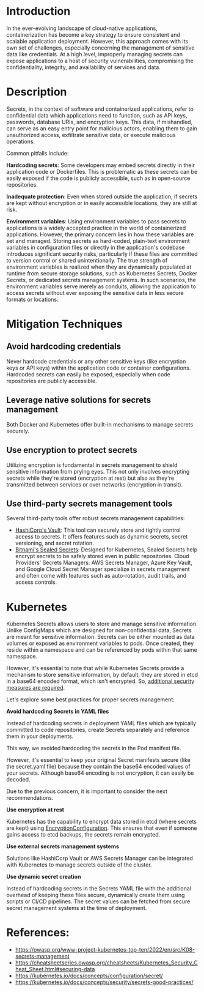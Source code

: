 # Introduction
In the ever-evolving landscape of cloud-native applications, containerization has become a key strategy to ensure consistent and scalable application deployment. However, this approach comes with its own set of challenges, especially concerning the management of sensitive data like credentials. At a high level, improperly managing secrets can expose applications to a host of security vulnerabilities, compromising the confidentiality, integrity, and availability of services and data.

# Description
Secrets, in the context of software and containerized applications, refer to confidential data which applications need to function, such as API keys, passwords, database URIs, and encryption keys. This data, if mishandled, can serve as an easy entry point for malicious actors, enabling them to gain unauthorized access, exfiltrate sensitive data, or execute malicious operations.

Common pitfalls include:

**Hardcoding secrets**: Some developers may embed secrets directly in their application code or Dockerfiles. This is problematic as these secrets can be easily exposed if the code is publicly accessible, such as in open-source repositories.

**Inadequate protection**: Even when stored outside the application, if secrets are kept without encryption or in easily accessible locations, they are still at risk.

**Environment variables**: Using environment variables to pass secrets to applications is a widely accepted practice in the world of containerized applications. However, the primary concern lies in how these variables are set and managed. Storing secrets as hard-coded, plain-text environment variables in configuration files or directly in the application's codebase introduces significant security risks, particularly if these files are committed to version control or shared unintentionally. The true strength of environment variables is realized when they are dynamically populated at runtime from secure storage solutions, such as Kubernetes Secrets, Docker Secrets, or dedicated secrets management systems. In such scenarios, the environment variables serve merely as conduits, allowing the application to access secrets without ever exposing the sensitive data in less secure formats or locations.

# Mitigation Techniques
## Avoid hardcoding credentials
Never hardcode credentials or any other sensitive keys (like encryption keys or API keys) within the application code or container configurations. Hardcoded secrets can easily be exposed, especially when code repositories are publicly accessible.

## Leverage native solutions for secrets management
Both Docker and Kubernetes offer built-in mechanisms to manage secrets securely.

## Use encryption to protect secrets
Utilizing encryption is fundamental in secrets management to shield sensitive information from prying eyes. This not only involves encrypting secrets while they're stored (encryption at rest) but also as they're transmitted between services or over networks (encryption in transit).

## Use third-party secrets management tools
Several third-party tools offer robust secrets management capabilities:

- [HashiCorp's Vault](https://www.vaultproject.io/): This tool can securely store and tightly control access to secrets. It offers features such as dynamic secrets, secret versioning, and secret rotation.
- [Bitnami's Sealed Secrets](https://github.com/bitnami-labs/sealed-secrets): Designed for Kubernetes, Sealed Secrets help encrypt secrets to be safely stored even in public repositories.
Cloud Providers' Secrets Managers: AWS Secrets Manager, Azure Key Vault, and Google Cloud Secret Manager specialize in secrets management and often come with features such as auto-rotation, audit trails, and access controls.

# Kubernetes
Kubernetes Secrets allows users to store and manage sensitive information. Unlike ConfigMaps which are designed for non-confidential data, Secrets are meant for sensitive information. Secrets can be either mounted as data volumes or exposed as environment variables to pods. Once created, they reside within a namespace and can be referenced by pods within that same namespace.

However, it's essential to note that while Kubernetes Secrets provide a mechanism to store sensitive information, by default, they are stored in etcd in a base64 encoded format, which isn't encrypted. So, [additional security measures are required](https://kubernetes.io/docs/concepts/security/secrets-good-practices/#configure-encryption-at-rest).

Let's explore some best practices for proper secrets management:

**Avoid hardcoding Secrets in YAML files**

Instead of hardcoding secrets in deployment YAML files which are typically committed to code repositories, create Secrets separately and reference them in your deployments.

This way, we avoided hardcoding the secrets in the Pod manifest file.

However, it's essential to keep your original Secret manifests secure (like the secret.yaml file) because they contain the base64 encoded values of your secrets. Although base64 encoding is not encryption, it can easily be decoded.

Due to the previous concern, it is important to consider the next recommendations.

**Use encryption at rest**

Kubernetes has the capability to encrypt data stored in etcd (where secrets are kept) using [EncryptionConfiguration](https://kubernetes.io/docs/tasks/administer-cluster/encrypt-data/). This ensures that even if someone gains access to etcd backups, the secrets remain encrypted.

**Use external secrets management systems**

Solutions like HashiCorp Vault or AWS Secrets Manager can be integrated with Kubernetes to manage secrets outside of the cluster.

**Use dynamic secret creation**

Instead of hardcoding secrets in the Secrets YAML file with the additional overhead of keeping these files secure, dynamically create them using scripts or CI/CD pipelines. The secret values can be fetched from secure secret management systems at the time of deployment.

# References:
- https://owasp.org/www-project-kubernetes-top-ten/2022/en/src/K08-secrets-management
- https://cheatsheetseries.owasp.org/cheatsheets/Kubernetes_Security_Cheat_Sheet.html#securing-data
- https://kubernetes.io/docs/concepts/configuration/secret/
- https://kubernetes.io/docs/concepts/security/secrets-good-practices/
